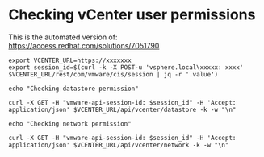 
# Checking vCenter user permissions

This is the automated version of: https://access.redhat.com/solutions/7051790

```
export VCENTER_URL=https://xxxxxxx
export session_id=$(curl -k -X POST-u 'vsphere.local\xxxxx: xxxx' $VCENTER_URL/rest/com/vmware/cis/session | jq -r '.value') 

echo "Checking datastore permission"

curl -X GET -H "vmware-api-session-id: $session_id" -H 'Accept: application/json' $VCENTER_URL/api/vcenter/datastore -k -w "\n" 

echo "Checking network permission"

curl -X GET -H "vmware-api-session-id: $session_id" -H 'Accept: application/json' $VCENTER_URL/api/vcenter/network -k -w "\n"
```

